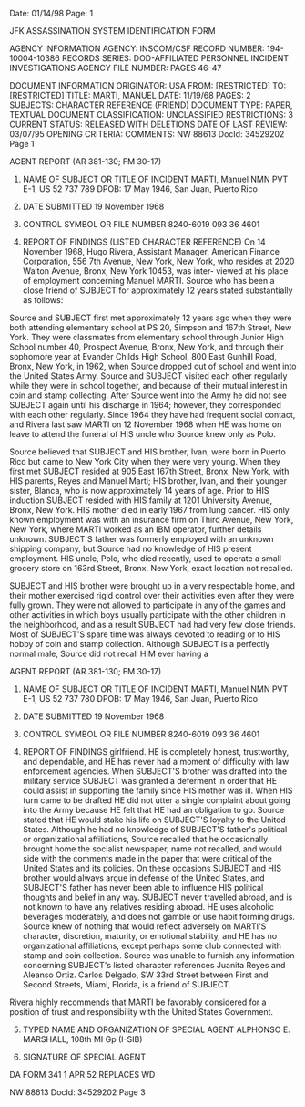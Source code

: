 Date: 01/14/98
Page: 1

JFK ASSASSINATION SYSTEM
IDENTIFICATION FORM

AGENCY INFORMATION
AGENCY: INSCOM/CSF
RECORD NUMBER: 194-10004-10386
RECORDS SERIES: DOD-AFFILIATED PERSONNEL INCIDENT INVESTIGATIONS
AGENCY FILE NUMBER: PAGES 46-47

DOCUMENT INFORMATION
ORIGINATOR: USA
FROM: [RESTRICTED]
TO: [RESTRICTED]
TITLE: MARTI, MANUEL
DATE: 11/19/68
PAGES: 2
SUBJECTS: CHARACTER REFERENCE (FRIEND)
DOCUMENT TYPE: PAPER, TEXTUAL DOCUMENT
CLASSIFICATION: UNCLASSIFIED
RESTRICTIONS: 3
CURRENT STATUS: RELEASED WITH DELETIONS
DATE OF LAST REVIEW: 03/07/95
OPENING CRITERIA:
COMMENTS:
NW 88613 DocId: 34529202 Page 1

AGENT REPORT
(AR 381-130; FM 30-17)

1. NAME OF SUBJECT OR TITLE OF INCIDENT
MARTI, Manuel NMN
PVT E-1, US 52 737 789
DPOB: 17 May 1946, San Juan, Puerto Rico

2. DATE SUBMITTED
19 November 1968

3. CONTROL SYMBOL OR FILE NUMBER
8240-6019
093 36 4601

4. REPORT OF FINDINGS
(LISTED CHARACTER REFERENCE) On 14 November 1968, Hugo Rivera,
Assistant Manager, American Finance Corporation, 556 7th Avenue, New York,
New York, who resides at 2020 Walton Avenue, Bronx, New York 10453, was inter-
viewed at his place of employment concerning Manuel MARTI. Source who has been
a close friend of SUBJECT for approximately 12 years stated substantially
as follows:

Source and SUBJECT first met approximately 12 years ago when they
were both attending elementary school at PS 20, Simpson and 167th Street,
New York. They were classmates from elementary school through Junior High
School number 40, Prospect Avenue, Bronx, New York, and through their
sophomore year at Evander Childs High School, 800 East Gunhill Road, Bronx,
New York, in 1962, when Source dropped out of school and went into the United
States Army. Source and SUBJECT visited each other regularly while they were
in school together, and because of their mutual interest in coin and stamp
collecting. After Source went into the Army he did not see SUBJECT again
until his discharge in 1964; however, they corresponded with each other
regularly. Since 1964 they have had frequent social contact, and Rivera
last saw MARTI on 12 November 1968 when HE was home on leave to attend the
funeral of HIS uncle who Source knew only as Polo.

Source believed that SUBJECT and HIS brother, Ivan, were born in
Puerto Rico but came to New York City when they were very young. When they
first met SUBJECT resided at 905 East 167th Street, Bronx, New York, with
HIS parents, Reyes and Manuel Marti; HIS brother, Ivan, and their younger
sister, Blanca, who is now approximately 14 years of age. Prior to HIS
induction SUBJECT resided with HIS family at 1201 University Avenue, Bronx,
New York. HIS mother died in early 1967 from lung cancer. HIS only known
employment was with an insurance firm on Third Avenue, New York, New York,
where MARTI worked as an IBM operator, further details unknown. SUBJECT'S
father was formerly employed with an unknown shipping company, but Source
had no knowledge of HIS present employment. HIS uncle, Polo, who died
recently, used to operate a small grocery store on 163rd Street, Bronx,
New York, exact location not recalled.

SUBJECT and HIS brother were brought up in a very respectable
home, and their mother exercised rigid control over their activities even
after they were fully grown. They were not allowed to participate in any
of the games and other activities in which boys usually participate with
the other children in the neighborhood, and as a result SUBJECT had had
very few close friends. Most of SUBJECT'S spare time was always devoted
to reading or to HIS hobby of coin and stamp collection. Although SUBJECT
is a perfectly normal male, Source did not recall HIM ever having a

AGENT REPORT
(AR 381-130; FM 30-17)

1. NAME OF SUBJECT OR TITLE OF INCIDENT
MARTI, Manuel NMN
PVT E-1, US 52 737 780
DPOB: 17 May 1946, San Juan, Puerto Rico

2. DATE SUBMITTED
19 November 1968

3. CONTROL SYMBOL OR FILE NUMBER
8240-6019
093 36 4601

4. REPORT OF FINDINGS
girlfriend. HE is completely honest, trustworthy, and dependable, and HE
has never had a moment of difficulty with law enforcement agencies. When
SUBJECT'S brother was drafted into the military service SUBJECT was granted
a deferment in order that HE could assist in supporting the family since
HIS mother was ill. When HIS turn came to be drafted HE did not utter a
single complaint about going into the Army because HE felt that HE had an
obligation to go. Source stated that HE would stake his life on SUBJECT'S
loyalty to the United States. Although he had no knowledge of SUBJECT'S
father's political or organizational affiliations, Source recalled that he
occasionally brought home the socialist newspaper, name not recalled,
and would side with the comments made in the paper that were critical of
the United States and its policies. On these occasions SUBJECT and HIS
brother would always argue in defense of the United States, and SUBJECT'S
father has never been able to influence HIS political thoughts and belief
in any way. SUBJECT never travelled abroad, and is not known to have any
relatives residing abroad. HE uses alcoholic beverages moderately, and
does not gamble or use habit forming drugs. Source knew of nothing that
would reflect adversely on MARTI'S character, discretion, maturity, or
emotional stability, and HE has no organizational affiliations, except
perhaps some club connected with stamp and coin collection. Source was
unable to furnish any information concerning SUBJECT's listed character
references Juanita Reyes and Aleanso Ortiz. Carlos Delgado, SW 33rd Street
between First and Second Streets, Miami, Florida, is a friend of SUBJECT.

Rivera highly recommends that MARTI be favorably considered
for a position of trust and responsibility with the United States Government.

5. TYPED NAME AND ORGANIZATION OF SPECIAL AGENT
ALPHONSO E. MARSHALL, 108th MI Gp (I-SIB)

6. SIGNATURE OF SPECIAL AGENT

DA FORM 341
1 APR 52
REPLACES WD

NW 88613 DocId: 34529202 Page 3
